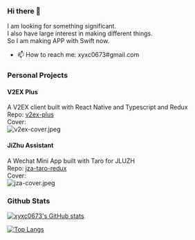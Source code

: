 ### Hi there 👋

I am looking for something significant.  
I also have large interest in making different things.  
So I am making APP with Swift now.

- 📫 How to reach me: xyxc0673#gmail.com

### Personal Projects

#### V2EX Plus
A V2EX client built with React Native and Typescript and Redux  
Repo: [v2ex-plus](https://github.com/xyxc0673/v2ex-plus)  
Cover:  
![v2ex-cover.jpeg](https://s2.loli.net/2023/09/28/9SIgEYOAZRyVmFx.jpg)



#### JiZhu Assistant
A Wechat Mini App built with Taro for JLUZH  
Repo: [jza-taro-redux](https://github.com/xyxc0673/jza-taro-redux)  
Cover:  
![jza-cover.jpeg](https://s2.loli.net/2023/09/28/IcC6zblU7d4mA3Z.jpg)

### Github Stats

[![xyxc0673's GitHub stats](https://github-readme-stats-i9osfgih4-xyxc0673.vercel.app/api?username=xyxc0673)](https://github.com/xyxc0673)

[![Top Langs](https://github-readme-stats-i9osfgih4-xyxc0673.vercel.app/api/top-langs/?username=xyxc0673&layout=compact)](https://github.com/xyxc0673)

<!--
**xyxc0673/xyxc0673** is a ✨ _special_ ✨ repository because its `README.md` (this file) appears on your GitHub profile.

Here are some ideas to get you started:

- 🔭 I’m currently working on ...
- 🌱 I’m currently learning ...
- 👯 I’m looking to collaborate on ...
- 🤔 I’m looking for help with ...
- 💬 Ask me about ...
- 📫 How to reach me: ...
- 😄 Pronouns: ...
- ⚡ Fun fact: ...
-->
